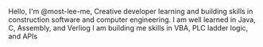Hello, I'm @most-lee-me, 
Creative developer learning and building skills in construction software and computer engineering. 
I am well learned in Java, C, Assembly, and Verliog
I am building me skills in VBA, PLC ladder logic, and APIs
